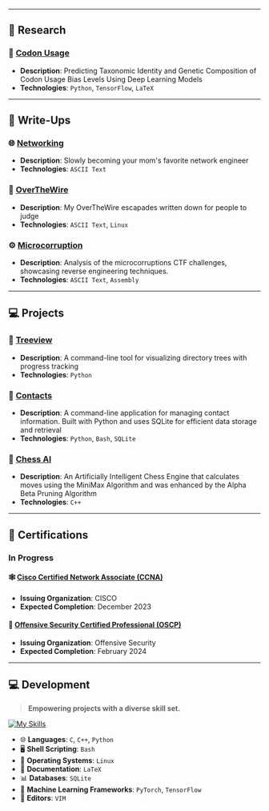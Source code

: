 <!-- <a href="https://git.io/typing-svg"><img src="https://readme-typing-svg.demolab.com?font=Oswald&weight=100&size=21&vCenter=false&multiline=true&width=1000&height=65&lines=“At+least+it+didn't+happen+in+a+public+and+brutally+embarrassing+way.“;- Gilfoyle" alt="Typing SVG" /></a>
-->

---

## 🧪 Research

### 🧬 [Codon Usage](https://github.com/Lennart2001/codon-usage)
- **Description**: Predicting Taxonomic Identity and Genetic Composition of Codon Usage Bias Levels Using Deep Learning Models
- **Technologies**: `Python`, `TensorFlow`, `LaTeX`

---

## 📝 Write-Ups

### 🌐 [Networking](https://github.com/Lennart2001/networking)
- **Description**: Slowly becoming your mom's favorite network engineer
- **Technologies**: `ASCII Text`

### 🚀 [OverTheWire](https://github.com/Lennart2001/overthewire-writeups)
- **Description**: My OverTheWire escapades written down for people to judge
- **Technologies**: `ASCII Text`, `Linux`

### ⚙️ [Microcorruption](https://github.com/Lennart2001/microcorruptions)
- **Description**: Analysis of the microcorruptions CTF challenges, showcasing reverse engineering techniques.
- **Technologies**: `ASCII Text`, `Assembly`

---

## 💻 Projects

### 🌳 [Treeview](https://github.com/Lennart2001/Treeview)
- **Description**: A command-line tool for visualizing directory trees with progress tracking
- **Technologies**: `Python`

### 📖 [Contacts](https://github.com/Lennart2001/Contacts)
- **Description**: A command-line application for managing contact information. Built with Python and uses SQLite for efficient data storage and retrieval
- **Technologies**: `Python`, `Bash`, `SQLite`

### 🦾 [Chess AI](https://github.com/Lennart2001/Chess-AI)
- **Description**: An Artificially Intelligent Chess Engine that calculates moves using the MiniMax Algorithm and was enhanced by the Alpha Beta Pruning Algorithm
- **Technologies**: `C++`

---

## 📜 Certifications

### In Progress

#### 🕸️ [Cisco Certified Network Associate (CCNA)](https://learningnetwork.cisco.com/s/ccna)
- **Issuing Organization**: CISCO
- **Expected Completion**: December 2023


#### 👾 [Offensive Security Certified Professional (OSCP)](https://www.offsec.com/courses/pen-200/)
- **Issuing Organization**: Offensive Security
- **Expected Completion**: February 2024

---

## 💻 Development

> **Empowering projects with a diverse skill set.**

[![My Skills](https://skillicons.dev/icons?i=c,cpp,py,bash,linux,latex,sqlite,pytorch,tensorflow,vim)](https://skillicons.dev)

- 🌐 **Languages**: `C`, `C++`, `Python`
- 🖥️ **Shell Scripting**: `Bash`
- 🐧 **Operating Systems**: `Linux`
- 📄 **Documentation**: `LaTeX`
- 📊 **Databases**: `SQLite`
- 🧠 **Machine Learning Frameworks**: `PyTorch`, `TensorFlow`
- 📝 **Editors**: `VIM`

